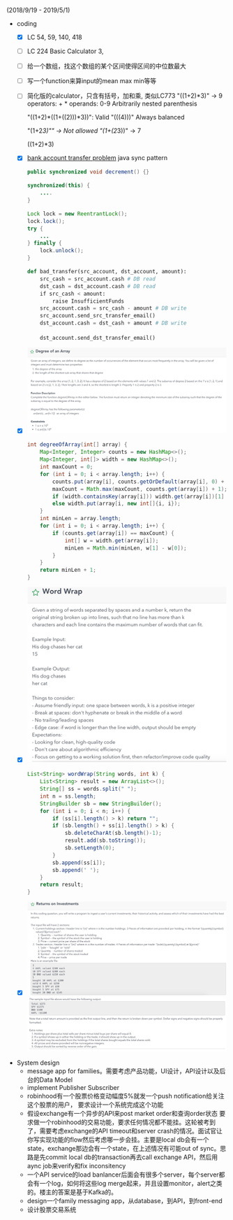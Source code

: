 (2018/9/19 - 2019/5/1)
- coding
    - [x] LC 54, 59, 140, 418
    - [ ] LC 224 Basic Calculator 3,
    - [ ] 给一个数组，找这个数组的某个区间使得区间的中位数最大
    - [ ] 写一个function来算input的mean max min等等
    - [ ] 简化版的calculator，只含有括号，加和乘, 类似LC773
        "((1+2)*3)" -> 9
        operators: + *
        operands: 0-9
        Arbitrarily nested parenthesis 

        "((1+2)*((1+((2)))*3))": Valid
        "(((4)))"
        Always balanced

        "(1+2*3)"" -> Not allowed
        "(1+(2*3))" -> 7


        ((1+2)*3)
    - [x] [bank account transfer problem](http://web.mit.edu/6.005/www/fa15/classes/23-locks/#locking)
        java sync pattern
        ```java
        public synchronized void decrement() {} 
        ```
        ```java
        synchronized(this) {
            ....
        }
        ```
        ```java
        Lock lock = new ReentrantLock();
        lock.lock();
        try {
            ...
        } finally {
            lock.unlock();
        }
        ```

        ```python
        def bad_transfer(src_account, dst_account, amount): 
            src_cash = src_account.cash # DB read
            dst_cash = dst_account.cash # DB read
            if src_cash < amount: 
                raise InsufficientFunds
            src_account.cash = src_cash - amount # DB write
            src_account.send_src_transfer_email()
            dst_account.cash = dst_cash + amount # DB write     
         
            dst_account.send_dst_transfer_email()
        ```
    - [x] ![Degree of an array](./robinhood/rh1.jpeg)
        ```java
        int degreeOfArray(int[] array) {
            Map<Integer, Integer> counts = new HashMap<>();
            Map<Integer, int[]> width = new HashMap<>();
            int maxCount = 0;
            for (int i = 0; i < array.length; i++) {
                counts.put(array[i], counts.getOrDefault(array[i], 0) + 1);
                maxCount = Math.max(maxCount, counts.get(array[i]) + 1);
                if (width.containsKey(array[i])) width.get(array[i])[1] = i;
                else width.put(array[i, new int[]{i, i});
            }
            int minLen = array.length;
            for (int i = 0; i < array.length; i++) {
                if (counts.get(array[i]) == maxCount) {
                    int[] w = width.get(array[i]);
                    minLen = Math.min(minLen, w[1] - w[0]);
                }
            }
            return minLen + 1;
        }
        ```
    - [x] ![word wrap](./robinhood/rh2.jpeg)
        ```java
        List<String> wordWrap(String words, int k) {
            List<String> result = new ArrayList<>();
            String[] ss = words.split(" ");
            int n = ss.length;
            StringBuilder sb = new StringBuilder(); 
            for (int i = 0; i < n; i++) {
                if (ss[i].length() > k) return "";
                if (sb.length() + ss[i].length() > k) {
                    sb.deleteCharAt(sb.length()-1);
                    result.add(sb.toString());
                    sb.setLength(0);
                } 
                sb.append(ss[i]);
                sb.append(' ');
            }
            return result;
        }
        ```
    - [x] ![returns on investments](./robinhood/rh3_a.jpeg) ![part_b](./robinhood/rh3_b.jpeg)

- System design
    - message app for families。需要考虑产品功能，UI设计，API设计以及后台的Data Model
    - implement Publisher Subscriber
    - robinhood有一个股票价格变动幅度5%就发一个push notification给关注这个股票的用户， 要求设计一个系统完成这个功能
    - 假设exchange有一个异步的API来post market order和查询order状态 要求做一个robinhood的交易功能，要求任何情况都不能挂。这轮被考到了，需要考虑exchange的API timeout和server crash的情况。面试官让你写实现功能的flow然后考虑哪一步会挂。主要是local db会有一个state，exchange那边会有一个state，在上述情况有可能out of sync。思路是先commit local db的transaction再去call exchange API，然后用aync job来verify和fix inconsitency
    - 一个API service的load banlancer后面会有很多个server，每个server都会有一个log，如何将这些log merge起来，并且设置monitor，alert之类的。楼主的答案是基于Kafka的。
    - design一个family messaging app，从database，到API，到front-end
    - 设计股票交易系统
